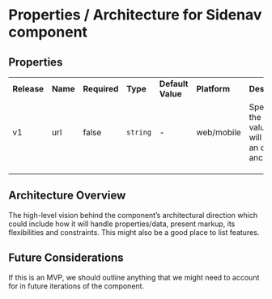 # Properties / Architecture for Sidenav component 

## Properties

|             |          |              |          |                   |              |                                                                  |
| ----------- | -------- | ------------ | -------- | ----------------- | ------------ | ---------------------------------------------------------------- |
| **Release** | **Name** | **Required** | **Type** | **Default Value** | **Platform** | **Description**                                                  |
| v1          | url      | false        | `string` | -                 | web/mobile   | Specifies the href value that will apply an optional anchor link |
|             |          |              |          |                   |              |                                                                  |
|             |          |              |          |                   |              |                                                                  |
|             |          |              |          |                   |              |                                                                  |

## Architecture Overview

The high-level vision behind the component’s architectural direction which could include how it will handle properties/data, present markup, its flexibilities and constraints. This might also be a good place to list features.

## Future Considerations

If this is an MVP, we should outline anything that we might need to account for in future iterations of the component.
